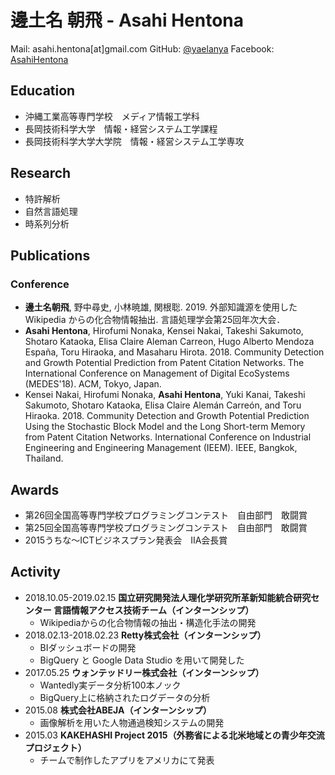 # 邊土名 朝飛 - Asahi Hentona
Mail: asahi.hentona[at]gmail.com
GitHub: [@yaelanya](https://github.com/yaelanya)
Facebook: [AsahiHentona](https://www.facebook.com/AsahiHentona)

## Education
- 沖縄工業高等専門学校　メディア情報工学科
- 長岡技術科学大学　情報・経営システム工学課程
- 長岡技術科学大学大学院　情報・経営システム工学専攻  

## Research
- 特許解析
- 自然言語処理
- 時系列分析

## Publications
### Conference
- **邊土名朝飛**, 野中尋史, 小林暁雄, 関根聡. 2019. 外部知識源を使用した Wikipedia からの化合物情報抽出. 言語処理学会第25回年次大会．
- **Asahi Hentona**, Hirofumi Nonaka, Kensei Nakai, Takeshi Sakumoto, Shotaro Kataoka, Elisa Claire Aleman Carreon, Hugo Alberto Mendoza España, Toru Hiraoka, and Masaharu Hirota. 2018. Community Detection and Growth Potential Prediction from Patent Citation Networks. The International Conference on Management of Digital EcoSystems (MEDES'18). ACM, Tokyo, Japan.
- Kensei Nakai, Hirofumi Nonaka, **Asahi Hentona**, Yuki Kanai, Takeshi Sakumoto, Shotaro Kataoka, Elisa Claire Alemán Carreón, and Toru Hiraoka. 2018. Community Detection and Growth Potential Prediction Using the Stochastic Block Model and the Long Short-term Memory from Patent Citation Networks. International Conference on Industrial Engineering and Engineering Management (IEEM). IEEE, Bangkok, Thailand.

## Awards
- 第26回全国高等専門学校プログラミングコンテスト　自由部門　敢闘賞
- 第25回全国高等専門学校プログラミングコンテスト　自由部門　敢闘賞
- 2015うちな～ICTビジネスプラン発表会　IIA会長賞

## Activity
- 2018.10.05-2019.02.15
**国立研究開発法人理化学研究所革新知能統合研究センター 言語情報アクセス技術チーム（インターンシップ）**
    - Wikipediaからの化合物情報の抽出・構造化手法の開発
- 2018.02.13-2018.02.23
**Retty株式会社（インターンシップ）**
    - BIダッシュボードの開発
    - BigQuery と Google Data Studio を用いて開発した
- 2017.05.25
**ウォンテッドリー株式会社（インターンシップ）**
    - Wantedly実データ分析100本ノック
    - BigQuery上に格納されたログデータの分析
- 2015.08
**株式会社ABEJA（インターンシップ）**
    - 画像解析を用いた人物通過検知システムの開発
- 2015.03
**KAKEHASHI Project 2015（外務省による北米地域との青少年交流プロジェクト）**
    - チームで制作したアプリをアメリカにて発表

